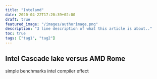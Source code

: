```yaml
---
title: "Intelamd"
date: 2020-04-22T17:20:39+02:00
draft: true
featured_image: "/images/authorimage.png"
description: "3 line description of what this article is about.."
toc: true
tags: ["tag1", "tag2"]
---
```


## Intel Cascade lake versus AMD Rome

simple benchmarks 
intel compiler effect

